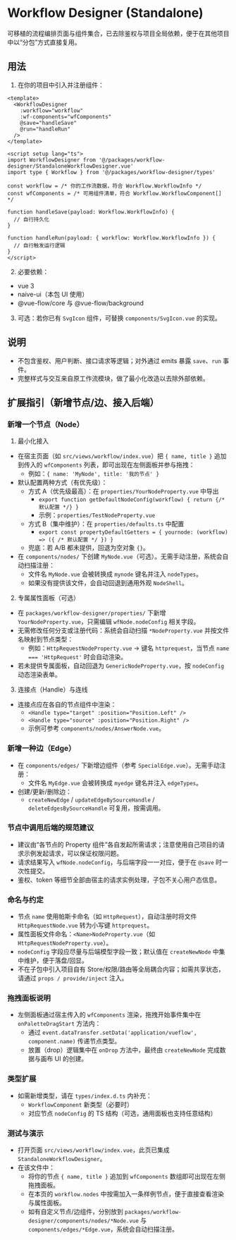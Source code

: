 # Workflow Designer (Standalone)

可移植的流程编排页面与组件集合，已去除鉴权与项目全局依赖，便于在其他项目中以“分包”方式直接复用。

## 用法

1. 在你的项目中引入并注册组件：

```vue
<template>
  <WorkflowDesigner
    :workflow="workflow"
    :wf-components="wfComponents"
    @save="handleSave"
    @run="handleRun"
  />
</template>

<script setup lang="ts">
import WorkflowDesigner from '@/packages/workflow-designer/StandaloneWorkflowDesigner.vue'
import type { Workflow } from '@/packages/workflow-designer/types'

const workflow = /* 你的工作流数据，符合 Workflow.WorkflowInfo */
const wfComponents = /* 可用组件清单，符合 Workflow.WorkflowComponent[] */

function handleSave(payload: Workflow.WorkflowInfo) {
  // 自行持久化
}

function handleRun(payload: { workflow: Workflow.WorkflowInfo }) {
  // 自行触发运行逻辑
}
</script>
```

2. 必要依赖：
- vue 3
- naive-ui（本包 UI 使用）
- @vue-flow/core 与 @vue-flow/background

3. 可选：若你已有 `SvgIcon` 组件，可替换 `components/SvgIcon.vue` 的实现。

## 说明

- 不包含鉴权、用户判断、接口请求等逻辑；对外通过 emits 暴露 `save`、`run` 事件。
- 完整样式与交互来自原工作流模块，做了最小化改造以去除外部依赖。

## 扩展指引（新增节点/边、接入后端）

### 新增一个节点（Node）
1) 最小化接入
- 在宿主页面（如 `src/views/workflow/index.vue`）把 `{ name, title }` 追加到传入的 `wfComponents` 列表，即可出现在左侧面板并参与拖拽：
  - 例如：`{ name: 'MyNode', title: '我的节点' }`
- 默认配置两种方式（有优先级）：
  - 方式 A（优先级最高）：在 `properties/YourNodeProperty.vue` 中导出
    - `export function getDefaultNodeConfig(workflow) { return {/* 默认配置 */} }`
    - 示例：`properties/TestNodeProperty.vue`
  - 方式 B（集中维护）：在 `properties/defaults.ts` 中配置
    - `export const propertyDefaultGetters = { yournode: (workflow) => ({ /* 默认配置 */ }) }`
  - 兜底：若 A/B 都未提供，回退为空对象 `{}`。
- 在 `components/nodes/` 下创建 `MyNode.vue`（可选）。无需手动注册，系统会自动扫描注册：
  - 文件名 `MyNode.vue` 会被转换成 `mynode` 键名并注入 `nodeTypes`。
  - 如果没有提供该文件，会自动回退到通用外观 `NodeShell`。

2) 专属属性面板（可选）
- 在 `packages/workflow-designer/properties/` 下新增 `YourNodeProperty.vue`，只需编辑 `wfNode.nodeConfig` 相关字段。
- 无需修改任何分支或注册代码：系统会自动扫描 `*NodeProperty.vue` 并按文件名映射到节点类型：
  - 例如：`HttpRequestNodeProperty.vue` → 键名 `httprequest`，当节点 `name === 'HttpRequest'` 时会自动渲染。
- 若未提供专属面板，自动回退为 `GenericNodeProperty.vue`，按 `nodeConfig` 动态渲染表单。

3) 连接点（Handle）与连线
- 连接点应在各自的节点组件中渲染：
  - `<Handle type="target" :position="Position.Left" />`
  - `<Handle type="source" :position="Position.Right" />`
  - 示例可参考 `components/nodes/AnswerNode.vue`。

### 新增一种边（Edge）
- 在 `components/edges/` 下新增边组件（参考 `SpecialEdge.vue`）。无需手动注册：
  - 文件名 `MyEdge.vue` 会被转换成 `myedge` 键名并注入 `edgeTypes`。
- 创建/更新/删除边：
  - `createNewEdge` / `updateEdgeBySourceHandle` / `deleteEdgesBySourceHandle` 可复用，按需调用。

### 节点中调用后端的规范建议
- 建议由“各节点的 Property 组件”各自发起所需请求；注意使用自己项目的请求示例发起请求，可以保证权限问题。
- 请求结果写入 `wfNode.nodeConfig`，与后端字段一一对应，便于在 `@save` 时一次性提交。
- 鉴权、token 等细节全部由宿主的请求实例处理，子包不关心用户态信息。

### 命名与约定
- 节点 `name` 使用帕斯卡命名（如 `HttpRequest`），自动注册时将文件 `HttpRequestNode.vue` 转为小写键 `httprequest`。
- 属性面板文件命名：`<Name>NodeProperty.vue`（如 `HttpRequestNodeProperty.vue`）。
- `nodeConfig` 字段应尽量与后端模型字段一致；默认值在 `createNewNode` 中集中维护，便于落盘/回显。
- 不在子包中引入项目自有 Store/权限/路由等全局耦合内容；如需共享状态，请通过 `props / provide/inject` 注入。

### 拖拽面板说明
- 左侧面板通过宿主传入的 `wfComponents` 渲染，拖拽开始事件集中在 `onPaletteDragStart` 方法内：
  - 通过 `event.dataTransfer.setData('application/vueflow', component.name)` 传递节点类型。
  - 放置（drop）逻辑集中在 `onDrop` 方法中，最终由 `createNewNode` 完成数据与画布 UI 的创建。

### 类型扩展
- 如需新增类型，请在 `types/index.d.ts` 内补充：
  - `WorkflowComponent` 新类型（必要时）
  - 对应节点 `nodeConfig` 的 TS 结构（可选，通用面板也支持任意结构）

### 测试与演示
- 打开页面 `src/views/workflow/index.vue`，此页已集成 `StandaloneWorkflowDesigner`。
- 在该文件中：
  - 将你的节点 `{ name, title }` 追加到 `wfComponents` 数组即可出现在左侧拖拽面板。
  - 在本页的 `workflow.nodes` 中按需加入一条样例节点，便于直接查看渲染与属性面板。
  - 如有自定义节点/边组件，分别放到 `packages/workflow-designer/components/nodes/*Node.vue` 与 `components/edges/*Edge.vue`，系统会自动扫描注册。



